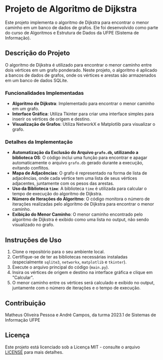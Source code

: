 # Projeto de Algoritmo de Dijkstra

Este projeto implementa o algoritmo de Dijkstra para encontrar o menor caminho em um banco de dados de grafos. Ele foi desenvolvido como parte do curso de Algoritmos e Estrutura de Dados da UFPE (Sistema de Informação).

## Descrição do Projeto

O algoritmo de Dijkstra é utilizado para encontrar o menor caminho entre dois vértices em um grafo ponderado. Neste projeto, o algoritmo é aplicado a bancos de dados de grafos, onde os vértices e arestas são armazenados em um banco de dados SQLite.

### Funcionalidades Implementadas

- **Algoritmo de Dijkstra**: Implementado para encontrar o menor caminho em um grafo.
- **Interface Gráfica**: Utiliza Tkinter para criar uma interface simples para inserir os vértices de origem e destino.
- **Visualização de Grafos**: Utiliza NetworkX e Matplotlib para visualizar o grafo.

### Detalhes da Implementação

- **Automatização da Exclusão do Arquivo `grafo.db`, utilizando a biblioteca OS**: O código inclui uma função para encontrar e apagar automaticamente o arquivo `grafo.db` gerado durante a execução, evitando conflitos.
- **Mapa de Adjacências**: O grafo é representado na forma de lista de adjacências, onde cada vértice tem uma lista de seus vértices adjacentes, juntamente com os pesos das arestas.
- **Uso da Biblioteca `time`**: A biblioteca `time` é utilizada para calcular o tempo de execução do algoritmo de Dijkstra.
- **Número de Iterações do Algoritmo**: O código monitora o número de iterações realizadas pelo algoritmo de Dijkstra para encontrar o menor caminho.
- **Exibição do Menor Caminho**: O menor caminho encontrado pelo algoritmo de Dijkstra é exibido como uma lista no output, não sendo visualizado no grafo.

## Instruções de Uso

1. Clone o repositório para o seu ambiente local.
2. Certifique-se de ter as bibliotecas necessárias instaladas (especialmente `sqlite3`, `networkx`, `matplotlib` e `tkinter`).
3. Execute o arquivo principal do código (`main.py`).
4. Insira os vértices de origem e destino na interface gráfica e clique em "Calcular".
5. O menor caminho entre os vértices será calculado e exibido no output, juntamente com o número de iterações e o tempo de execução.

## Contribuição

Matheus Oliveira Pessoa e André Campos, da turma 2023.1 de Sistemas de Informação UFPE

## Licença

Este projeto está licenciado sob a Licença MIT - consulte o arquivo [LICENSE](LICENSE) para mais detalhes.
